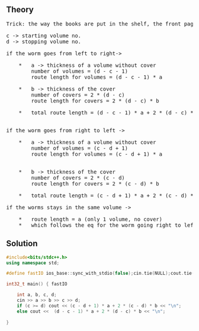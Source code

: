 ## Theory
<pre>
Trick: the way the books are put in the shelf, the front page appears at the right side and the last page appears at the left.

c -> starting volume no.
d -> stopping volume no.

if the worm goes from left to right->

    *   a -> thickness of a volume without cover
        number of volumes = (d - c - 1)
        route length for volumes = (d - c - 1) * a

    *   b -> thickness of the cover
        number of covers = 2 * (d - c) 
        route length for covers = 2 * (d - c) * b

    *   total route length = (d - c - 1) * a + 2 * (d - c) * b


if the worm goes from right to left ->

    *   a -> thickness of a volume without cover
        number of volumes = (c - d + 1)
        route length for volumes = (c - d + 1) * a


    *   b -> thickness of the cover
        number of covers = 2 * (c - d)
        route length for covers = 2 * (c - d) * b

    *   total route length = (c - d + 1) * a + 2 * (c - d) * b

if the worms stays in the same volume ->

    *   route length = a (only 1 volume, no cover)
    *   which follows the eq for the worm going right to left
</pre>
## Solution
```cpp
#include<bits/stdc++.h>
using namespace std;

#define fastIO ios_base::sync_with_stdio(false);cin.tie(NULL);cout.tie(NULL);

int32_t main() { fastIO

    int a, b, c, d;
    cin >> a >> b >> c >> d;
    if (c >= d) cout << (c - d + 1) * a + 2 * (c - d) * b << "\n";
    else cout <<  (d - c - 1) * a + 2 * (d - c) * b << "\n";
        
}
```
